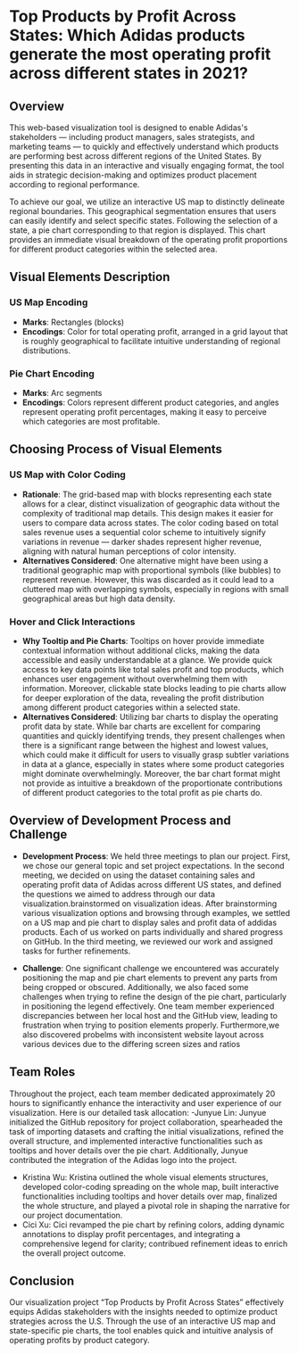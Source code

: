 # Top Products by Profit Across States: Which Adidas products generate the most operating profit across different states in 2021?

## Overview
This web-based visualization tool is designed to enable Adidas's stakeholders — including product managers, sales strategists, and marketing teams — to quickly and effectively understand which products are performing best across different regions of the United States. By presenting this data in an interactive and visually engaging format, the tool aids in strategic decision-making and optimizes product placement according to regional performance.

To achieve our goal, we utilize an interactive US map to distinctly delineate regional boundaries. This geographical segmentation ensures that users can easily identify and select specific states. Following the selection of a state, a pie chart corresponding to that region is displayed. This chart provides an immediate visual breakdown of the operating profit proportions for different product categories within the selected area.

## Visual Elements Description

### US Map Encoding
- **Marks**: Rectangles (blocks)
- **Encodings**: Color for total operating profit, arranged in a grid layout that is roughly geographical to facilitate intuitive understanding of regional distributions.

### Pie Chart Encoding
- **Marks**: Arc segments
- **Encodings**: Colors represent different product categories, and angles represent operating profit percentages, making it easy to perceive which categories are most profitable.

## Choosing Process of Visual Elements

### US Map with Color Coding
- **Rationale**: The grid-based map with blocks representing each state allows for a clear, distinct visualization of geographic data without the complexity of traditional map details. This design makes it easier for users to compare data across states. The color coding based on total sales revenue uses a sequential color scheme to intuitively signify variations in revenue — darker shades represent higher revenue, aligning with natural human perceptions of color intensity.
- **Alternatives Considered**: One alternative might have been using a traditional geographic map with proportional symbols (like bubbles) to represent revenue. However, this was discarded as it could lead to a cluttered map with overlapping symbols, especially in regions with small geographical areas but high data density.

### Hover and Click Interactions
- **Why Tooltip and Pie Charts**: Tooltips on hover provide immediate contextual information without additional clicks, making the data accessible and easily understandable at a glance. We provide quick access to key data points like total sales profit and top products, which enhances user engagement without overwhelming them with information. Moreover, clickable state blocks leading to pie charts allow for deeper exploration of the data, revealing the profit distribution among different product categories within a selected state.
- **Alternatives Considered**: Utilizing bar charts to display the operating profit data by state. While bar charts are excellent for comparing quantities and quickly identifying trends, they present challenges when there is a significant range between the highest and lowest values, which could make it difficult for users to visually grasp subtler variations in data at a glance, especially in states where some product categories might dominate overwhelmingly. Moreover, the bar chart format might not provide as intuitive a breakdown of the proportionate contributions of different product categories to the total profit as pie charts do.

## Overview of Development Process and Challenge
- **Development Process**:
We held three meetings to plan our project. First, we chose our general topic and set project expectations. In the second meeting,
we decided on using the dataset containing sales and operating profit data of Adidas across different US states, and defined the questions we aimed to address through our data visualization.brainstormed on visualization ideas. After brainstorming various visualization options and browsing through examples, we settled on a US map and pie chart to display sales and profit data of addidas products. Each of us worked on parts individually and shared progress on GitHub. In the third meeting, we reviewed our work and assigned tasks for further refinements. 

- **Challenge**: One significant challenge we encountered was accurately positioning the map and pie chart elements to prevent any parts from being cropped or obscured. Additionally, we also faced some challenges when trying to refine the design of the pie chart, particularly in positioning the legend effectively. One team member experienced discrepancies between her local host and the GitHub view, leading to frustration when trying to position elements properly. Furthermore,we also discovered probelms with inconsistent website layout across various devices due to the differing screen sizes and ratios

## Team Roles
Throughout the project, each team member dedicated approximately 20 hours to significantly enhance the interactivity and user experience of our visualization.  Here is our detailed task allocation:
-Junyue Lin: Junyue initialized the GitHub repository for project collaboration, spearheaded the task of importing datasets and crafting the initial visualizations, refined the overall structure, and implemented interactive functionalities such as tooltips and hover details over the pie chart. Additionally, Junyue contributed the integration of the Adidas logo into the project.
- Kristina Wu: Kristina outlined the whole visual elements structures, developed color-coding spreading on the whole map, built interactive functionalities including tooltips and hover details over map, finalized the whole structure, and played a pivotal role in shaping the narrative for our project documentation.
- Cici Xu: Cici revamped the pie chart by refining colors, adding dynamic annotations to display profit percentages, and integrating a comprehensive legend for clarity; contribued refinement ideas to enrich the overall project outcome. 

## Conclusion
Our visualization project “Top Products by Profit Across States” effectively equips Adidas stakeholders with the insights needed to optimize product strategies across the U.S. Through the use of an interactive US map and state-specific pie charts, the tool enables quick and intuitive analysis of operating profits by product category.